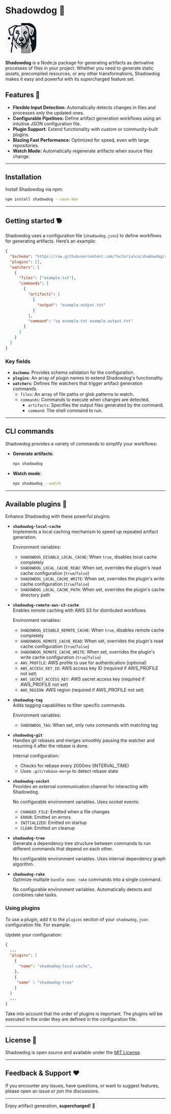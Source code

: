 # Shadowdog 🐾

<img src="https://raw.githubusercontent.com/factorialco/shadowdog/refs/heads/main/logo.png" alt="drawing" width="100"/>

**Shadowdog** is a Node.js package for generating artifacts as derivative processes of files in your project. Whether you need to generate static assets, precompiled resources, or any other transformations, Shadowdog makes it easy and powerful with its supercharged feature set.

## Features 🚀

- **Flexible Input Detection:** Automatically detects changes in files and processes only the updated ones.
- **Configurable Pipelines:** Define artifact generation workflows using an intuitive JSON configuration file.
- **Plugin Support:** Extend functionality with custom or community-built plugins.
- **Blazing Fast Performance:** Optimized for speed, even with large repositories.
- **Watch Mode:** Automatically regenerate artifacts when source files change.

---

## Installation

Install Shadowdog via npm:

```bash
npm install shadowdog --save-dev
```

---

## Getting started 🐕

Shadowdog uses a configuration file (`shadowdog.json`) to define workflows for generating artifacts. Here’s an example:

```json
{
  "$schema": "https://raw.githubusercontent.com/factorialco/shadowdog/refs/heads/main/schema.json",
  "plugins": [],
  "watchers": [
    {
      "files": ["example.txt"],
      "commands": [
        {
          "artifacts": [
            {
              "output": "example.output.txt"
            }
          ],
          "command": "cp example.txt example.output.txt"
        }
      ]
    }
  ]
}
```

### Key fields

- **`$schema`**: Provides schema validation for the configuration.
- **`plugins`**: An array of plugin names to extend Shadowdog's functionality.
- **`watchers`**: Defines file watchers that trigger artifact generation commands.
  - `files`: An array of file paths or glob patterns to watch.
  - `commands`: Commands to execute when changes are detected.
    - `artifacts`: Specifies the output files generated by the command.
    - `command`: The shell command to run.

---

## CLI commands

Shadowdog provides a variety of commands to simplify your workflows:

- **Generate artifacts**:
  ```bash
  npx shadowdog
  ```
- **Watch mode**:
  ```bash
  npx shadowdog --watch
  ```

---

## Available plugins 🧩

Enhance Shadowdog with these powerful plugins:

- **`shadowdog-local-cache`**  
  Implements a local caching mechanism to speed up repeated artifact generation.

  Environment variables:

  - `SHADOWDOG_DISABLE_LOCAL_CACHE`: When `true`, disables local cache completely
  - `SHADOWDOG_LOCAL_CACHE_READ`: When set, overrides the plugin's read cache configuration (`true`/`false`)
  - `SHADOWDOG_LOCAL_CACHE_WRITE`: When set, overrides the plugin's write cache configuration (`true`/`false`)
  - `SHADOWDOG_LOCAL_CACHE_PATH`: When set, overrides the plugin's cache directory path

- **`shadowdog-remote-aws-s3-cache`**  
  Enables remote caching with AWS S3 for distributed workflows.

  Environment variables:

  - `SHADOWDOG_DISABLE_REMOTE_CACHE`: When `true`, disables remote cache completely
  - `SHADOWDOG_REMOTE_CACHE_READ`: When set, overrides the plugin's read cache configuration (`true`/`false`)
  - `SHADOWDOG_REMOTE_CACHE_WRITE`: When set, overrides the plugin's write cache configuration (`true`/`false`)
  - `AWS_PROFILE`: AWS profile to use for authentication (optional)
  - `AWS_ACCESS_KEY_ID`: AWS access key ID (required if AWS_PROFILE not set)
  - `AWS_SECRET_ACCESS_KEY`: AWS secret access key (required if AWS_PROFILE not set)
  - `AWS_REGION`: AWS region (required if AWS_PROFILE not set)

- **`shadowdog-tag`**  
  Adds tagging capabilities to filter specific commands.

  Environment variables:

  - `SHADOWDOG_TAG`: When set, only runs commands with matching tag

- **`shadowdog-git`**  
  Handles git rebases and merges smoothly pausing the watcher and resuming it after the rebase is done.

  Internal configuration:

  - Checks for rebase every 2000ms (INTERVAL_TIME)
  - Uses `.git/rebase-merge` to detect rebase state

- **`shadowdog-socket`**  
  Provides an external communication channel for interacting with Shadowdog.

  No configurable environment variables. Uses socket events:

  - `CHANGED_FILE`: Emitted when a file changes
  - `ERROR`: Emitted on errors
  - `INITIALIZED`: Emitted on startup
  - `CLEAR`: Emitted on cleanup

- **`shadowdog-tree`**  
  Generate a dependency tree structure between commands to run different commands that depend on each other.

  No configurable environment variables. Uses internal dependency graph algorithm.

- **`shadowdog-rake`**  
  Optimize multiple `bundle exec rake` commands into a single command.

  No configurable environment variables. Automatically detects and combines rake tasks.

### Using plugins

To use a plugin, add it to the `plugins` section of your `shadowdog.json` configuration file. For example:

Update your configuration:

```json
{
  ...
  "plugins": [
    {
      "name": "shadowdog-local-cache",
    },
    {
     "name" : "shadowdog-tree"
    }
  ]
  ...
}
```

Take into account that the order of plugins is important. The plugins will be executed in the order they are defined in the configuration file.

---

## License 📄

Shadowdog is open source and available under the [MIT License](./LICENSE).

---

## Feedback & Support ❤️

If you encounter any issues, have questions, or want to suggest features, please open an issue or join the discussions.

---

Enjoy artifact generation, **supercharged**! 🐾
